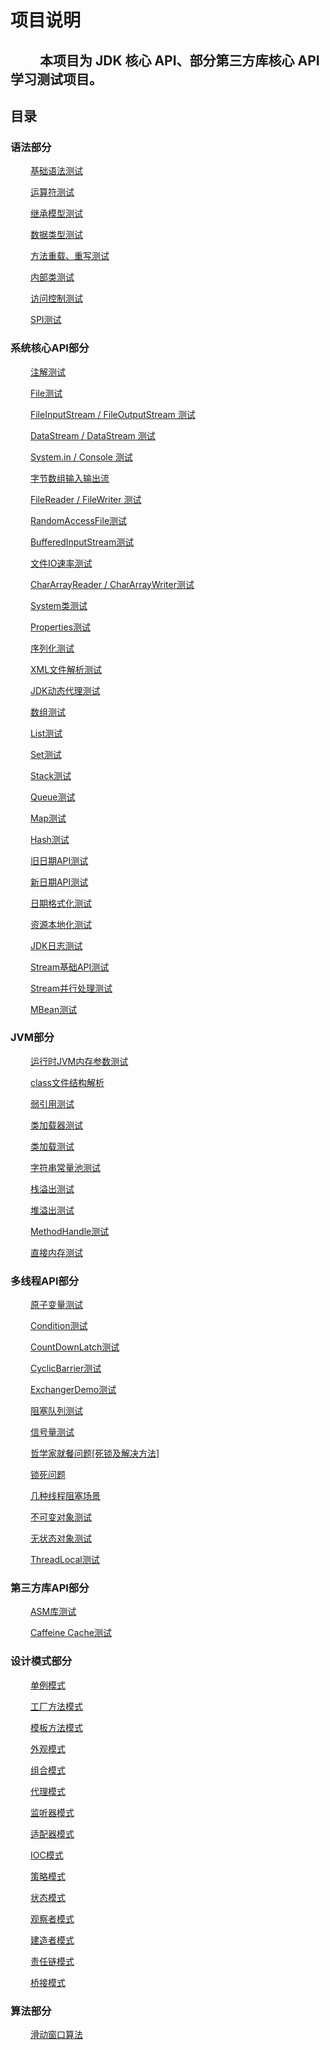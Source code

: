 # 项目说明

&emsp;&emsp;
本项目为 JDK 核心 API、部分第三方库核心 API 学习测试项目。
---

## 目录

### 语法部分

&emsp;&emsp;
[基础语法测试](src/main/java/com/zhangwei/javabase/grammar/Demo1.java)

&emsp;&emsp;
[运算符测试](src/main/java/com/zhangwei/javabase/grammar/Demo2.java)
 
&emsp;&emsp;
[继承模型测试](src/main/java/com/zhangwei/javabase/grammar/Demo3.java)

&emsp;&emsp;
[数据类型测试](src/main/java/com/zhangwei/javabase/grammar/Demo4.java)

&emsp;&emsp;
[方法重载、重写测试](src/main/java/com/zhangwei/javabase/grammar/Demo5.java)

&emsp;&emsp;
[内部类测试](src/main/java/com/zhangwei/javabase/grammar/Demo6.java)

&emsp;&emsp;
[访问控制测试](src/main/java/com/zhangwei/javabase/grammar/Demo7.java)

&emsp;&emsp;
[SPI测试](src/main/java/com/zhangwei/javabase/spi/SpiDemo1.java)


### 系统核心API部分

&emsp;&emsp;
[注解测试](src/main/java/com/zhangwei/javabase/annotation/AnnotationDemo.java)

&emsp;&emsp;
[File测试](src/main/java/com/zhangwei/javabase/io/IODemo1.java)

&emsp;&emsp;
[FileInputStream / FileOutputStream 测试](src/main/java/com/zhangwei/javabase/io/IODemo2.java)

&emsp;&emsp;
[DataStream / DataStream 测试](src/main/java/com/zhangwei/javabase/io/IODemo3.java)

&emsp;&emsp;
[System.in / Console 测试](src/main/java/com/zhangwei/javabase/io/IODemo4.java)

&emsp;&emsp;
[字节数组输入输出流](src/main/java/com/zhangwei/javabase/io/IODemo5.java)

&emsp;&emsp;
[FileReader / FileWriter 测试](src/main/java/com/zhangwei/javabase/io/IODemo6.java)

&emsp;&emsp;
[RandomAccessFile测试](src/main/java/com/zhangwei/javabase/io/IODemo7.java)

&emsp;&emsp;
[BufferedInputStream测试](src/main/java/com/zhangwei/javabase/io/IODemo8.java)

&emsp;&emsp;
[文件IO速率测试](src/main/java/com/zhangwei/javabase/io/IODemo8.java)

&emsp;&emsp;
[CharArrayReader / CharArrayWriter测试](src/main/java/com/zhangwei/javabase/io/IODemo9.java)

&emsp;&emsp;
[System类测试](src/main/java/com/zhangwei/javabase/system/SystemDemo.java)

&emsp;&emsp;
[Properties测试](src/main/java/com/zhangwei/javabase/util/PropertiesDemo.java)

&emsp;&emsp;
[序列化测试](src/main/java/com/zhangwei/javabase/serialization/SerializationDemo.java)

&emsp;&emsp;
[XML文件解析测试](src/main/java/com/zhangwei/javabase/xml/XmlParseDemo.java)

&emsp;&emsp;
[JDK动态代理测试](src/main/java/com/zhangwei/javabase/reflection/DynamicProxyDemo.java)

&emsp;&emsp;
[数组测试](src/main/java/com/zhangwei/javabase/collection/ArrayDemo.java)

&emsp;&emsp;
[List测试](src/main/java/com/zhangwei/javabase/collection/ListDemo.java)

&emsp;&emsp;
[Set测试](src/main/java/com/zhangwei/javabase/collection/SetDemo.java)

&emsp;&emsp;
[Stack测试](src/main/java/com/zhangwei/javabase/collection/StackDemo.java)

&emsp;&emsp;
[Queue测试](src/main/java/com/zhangwei/javabase/collection/QueueDemo.java)

&emsp;&emsp;
[Map测试](src/main/java/com/zhangwei/javabase/collection/MapDemo.java)

&emsp;&emsp;
[Hash测试](src/main/java/com/zhangwei/javabase/collection/my/HashDemo.java)

&emsp;&emsp;
[旧日期API测试](src/main/java/com/zhangwei/javabase/date/OldDateTimeDemo.java)

&emsp;&emsp;
[新日期API测试](src/main/java/com/zhangwei/javabase/date/NewDateTimeDemo.java)

&emsp;&emsp;
[日期格式化测试](src/main/java/com/zhangwei/javabase/date/DateFormater.java)

&emsp;&emsp;
[资源本地化测试](src/main/java/com/zhangwei/javabase/util/ResourceBundleDemo.java)

&emsp;&emsp;
[JDK日志测试](src/main/java/com/zhangwei/javabase/util/log/JdkLogDemo.java)

&emsp;&emsp;
[Stream基础API测试](src/main/java/com/zhangwei/javabase/stream/StreamDemo1.java)

&emsp;&emsp;
[Stream并行处理测试](src/main/java/com/zhangwei/javabase/stream/StreamDemo2.java)

&emsp;&emsp;
[MBean测试](src/main/java/com/zhangwei/javabase/manage/MBeanDemo.java)


### JVM部分

&emsp;&emsp;
[运行时JVM内存参数测试](src/main/java/com/zhangwei/javabase/jvm/JvmDemo1.java)
   
&emsp;&emsp;
[class文件结构解析](src/main/java/com/zhangwei/javabase/jvm/JvmDemo2.java)
      
&emsp;&emsp;
[弱引用测试](src/main/java/com/zhangwei/javabase/jvm/JvmDemo3.java)
    
&emsp;&emsp;
[类加载器测试](src/main/java/com/zhangwei/javabase/jvm/JvmDemo4.java)

&emsp;&emsp;
[类加载测试](src/main/java/com/zhangwei/javabase/jvm/JvmDemo5.java)

&emsp;&emsp;
[字符串常量池测试](src/main/java/com/zhangwei/javabase/jvm/JvmDemo6.java)

&emsp;&emsp;
[栈溢出测试](src/main/java/com/zhangwei/javabase/jvm/JvmDemo7.java)

&emsp;&emsp;
[堆溢出测试](src/main/java/com/zhangwei/javabase/jvm/JvmDemo8.java)

&emsp;&emsp;
[MethodHandle测试](src/main/java/com/zhangwei/javabase/jvm/JvmDemo9.java)
   
&emsp;&emsp;
[直接内存测试](src/main/java/com/zhangwei/javabase/jvm/JvmDemo11.java)
   


### 多线程API部分

&emsp;&emsp;
[原子变量测试](src/main/java/com/zhangwei/javabase/thread/AtomicVariableDemo.java)

&emsp;&emsp;
[Condition测试](src/main/java/com/zhangwei/javabase/thread/ConditionDemo.java)

&emsp;&emsp;
[CountDownLatch测试](src/main/java/com/zhangwei/javabase/thread/CountDownLatchDemo.java)

&emsp;&emsp;
[CyclicBarrier测试](src/main/java/com/zhangwei/javabase/thread/CyclicBarrierDemo.java)

&emsp;&emsp;
[ExchangerDemo测试](src/main/java/com/zhangwei/javabase/thread/ExchangerDemo.java)

&emsp;&emsp;
[阻塞队列测试](src/main/java/com/zhangwei/javabase/thread/BlockingQueueDemo.java)

&emsp;&emsp;
[信号量测试](src/main/java/com/zhangwei/javabase/thread/SemaphoreDemo.java)

&emsp;&emsp;
[哲学家就餐问题[死锁及解决方法]](src/main/java/com/zhangwei/javabase/thread/PhilosopherEatingDemo.java)

&emsp;&emsp;
[锁死问题](src/main/java/com/zhangwei/javabase/thread/LockoutDemo.java)

&emsp;&emsp;
[几种线程阻塞场景](src/main/java/com/zhangwei/javabase/thread/ThreadBlockDemo.java)

&emsp;&emsp;
[不可变对象测试](src/main/java/com/zhangwei/javabase/thread/ImmutableObjDemo.java)

&emsp;&emsp;
[无状态对象测试](src/main/java/com/zhangwei/javabase/thread/NoStateObjDemo.java)

&emsp;&emsp;
[ThreadLocal测试](src/main/java/com/zhangwei/javabase/thread/ThreadLocalDemo.java)



### 第三方库API部分

&emsp;&emsp;
[ASM库测试](src/main/java/com/zhangwei/javabase/asm/AsmDemo1.java)

&emsp;&emsp;
[Caffeine Cache测试](src/main/java/com/zhangwei/javabase/cache/CaffeineCacheDemo.java)


### 设计模式部分

&emsp;&emsp;
[单例模式](src/main/java/com/zhangwei/javabase/design/singleton/SingletonDemo.java)

&emsp;&emsp;
[工厂方法模式](src/main/java/com/zhangwei/javabase/design/factory/ObjectFactoryDemo.java)

&emsp;&emsp;
[模板方法模式](src/main/java/com/zhangwei/javabase/design/template/TemplateDemo.java)

&emsp;&emsp;
[外观模式](src/main/java/com/zhangwei/javabase/design/facade/FacadeDemo.java)

&emsp;&emsp;
[组合模式](src/main/java/com/zhangwei/javabase/design/compose/ComposeDesignDemo.java)

&emsp;&emsp;
[代理模式](src/main/java/com/zhangwei/javabase/design/proxy/ProxyDemo.java)

&emsp;&emsp;
[监听器模式](src/main/java/com/zhangwei/javabase/design/listener/PlanEventListenerDemo.java)

&emsp;&emsp;
[适配器模式](src/main/java/com/zhangwei/javabase/design/adapter/AdaterDemo.java)

&emsp;&emsp;
[IOC模式](src/main/java/com/zhangwei/javabase/design/ioc/IocDemo.java)

&emsp;&emsp;
[策略模式](src/main/java/com/zhangwei/javabase/design/strategy/StrategyDemo.java)

&emsp;&emsp;
[状态模式](src/main/java/com/zhangwei/javabase/design/state/StateDemo.java)

&emsp;&emsp;
[观察者模式](src/main/java/com/zhangwei/javabase/design/observer/ObserverDemo.java)

&emsp;&emsp;
[建造者模式](src/main/java/com/zhangwei/javabase/design/builder/BuilderDemo.java)

&emsp;&emsp;
[责任链模式](src/main/java/com/zhangwei/javabase/design/responsibilityChain/ResponsibilityChainDemo.java)

&emsp;&emsp;
[桥接模式](src/main/java/com/zhangwei/javabase/design/bridge/BridgePatternDemo.java)


### 算法部分

&emsp;&emsp;
[滑动窗口算法](src/main/java/com/zhangwei/javabase/algs/SlidingWindowDemo.java)
